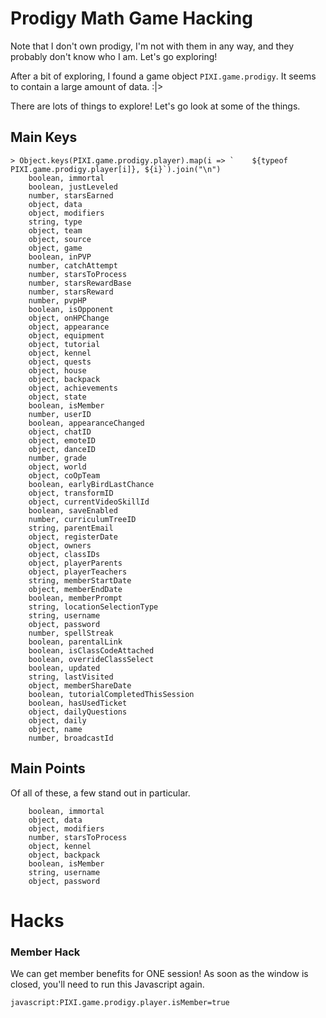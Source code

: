 # Prodigy Math Game Hacking

Note that I don't own prodigy, I'm not with them in any way, and they probably don't know who I am.
Let's go exploring!

After a bit of exploring, I found a game object `PIXI.game.prodigy`. It seems to contain a large amount of data. :|>

There are lots of things to explore! Let's go look at some of the things.

## Main Keys
```
> Object.keys(PIXI.game.prodigy.player).map(i => `    ${typeof PIXI.game.prodigy.player[i]}, ${i}`).join("\n")
    boolean, immortal
    boolean, justLeveled
    number, starsEarned
    object, data
    object, modifiers
    string, type
    object, team
    object, source
    object, game
    boolean, inPVP
    number, catchAttempt
    number, starsToProcess
    number, starsRewardBase
    number, starsReward
    number, pvpHP
    boolean, isOpponent
    object, onHPChange
    object, appearance
    object, equipment
    object, tutorial
    object, kennel
    object, quests
    object, house
    object, backpack
    object, achievements
    object, state
    boolean, isMember
    number, userID
    boolean, appearanceChanged
    object, chatID
    object, emoteID
    object, danceID
    number, grade
    object, world
    object, coOpTeam
    boolean, earlyBirdLastChance
    object, transformID
    object, currentVideoSkillId
    boolean, saveEnabled
    number, curriculumTreeID
    string, parentEmail
    object, registerDate
    object, owners
    object, classIDs
    object, playerParents
    object, playerTeachers
    string, memberStartDate
    object, memberEndDate
    boolean, memberPrompt
    string, locationSelectionType
    string, username
    object, password
    number, spellStreak
    boolean, parentalLink
    boolean, isClassCodeAttached
    boolean, overrideClassSelect
    boolean, updated
    string, lastVisited
    object, memberShareDate
    boolean, tutorialCompletedThisSession
    boolean, hasUsedTicket
    object, dailyQuestions
    object, daily
    object, name
    number, broadcastId
```

## Main Points
Of all of these, a few stand out in particular.
```
    boolean, immortal
    object, data
    object, modifiers
    number, starsToProcess
    object, kennel
    object, backpack
    boolean, isMember
    string, username
    object, password
```

# Hacks

### Member Hack
We can get member benefits for ONE session! As soon as the window is closed, you'll need to run this Javascript again.
```
javascript:PIXI.game.prodigy.player.isMember=true
```
